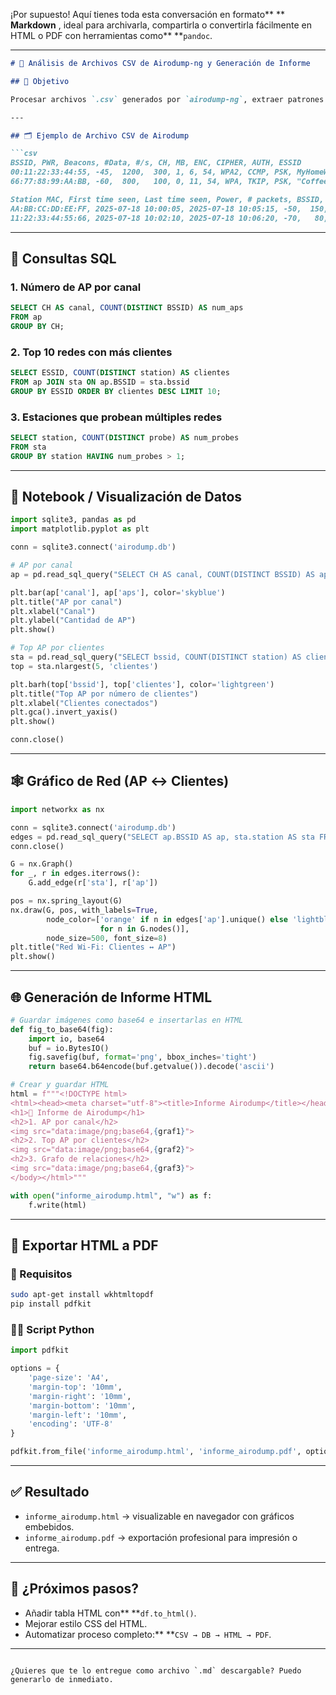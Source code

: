 ¡Por supuesto! Aquí tienes toda esta conversación en formato** ** **Markdown** , ideal para archivarla, compartirla o convertirla fácilmente en HTML o PDF con herramientas como** **`pandoc`.

---

```markdown
# 📡 Análisis de Archivos CSV de Airodump-ng y Generación de Informe

## 🧩 Objetivo

Procesar archivos `.csv` generados por `airodump-ng`, extraer patrones de redes Wi-Fi y estaciones (clientes), visualizar y generar un informe automatizado en **HTML** y **PDF**.

---

## 🗂️ Ejemplo de Archivo CSV de Airodump

```csv
BSSID, PWR, Beacons, #Data, #/s, CH, MB, ENC, CIPHER, AUTH, ESSID
00:11:22:33:44:55, -45,  1200,  300, 1, 6, 54, WPA2, CCMP, PSK, MyHomeWiFi
66:77:88:99:AA:BB, -60,  800,   100, 0, 11, 54, WPA, TKIP, PSK, "CoffeeShop"

Station MAC, First time seen, Last time seen, Power, # packets, BSSID, Probed ESSIDs
AA:BB:CC:DD:EE:FF, 2025-07-18 10:00:05, 2025-07-18 10:05:15, -50,  150, 00:11:22:33:44:55, ""
11:22:33:44:55:66, 2025-07-18 10:02:10, 2025-07-18 10:06:20, -70,   80, 66:77:88:99:AA:BB, "MyHomeWiFi","AnotherNetwork"
```

---

## 🧠 Consultas SQL

### 1. Número de AP por canal

```sql
SELECT CH AS canal, COUNT(DISTINCT BSSID) AS num_aps
FROM ap
GROUP BY CH;
```

### 2. Top 10 redes con más clientes

```sql
SELECT ESSID, COUNT(DISTINCT station) AS clientes
FROM ap JOIN sta ON ap.BSSID = sta.bssid
GROUP BY ESSID ORDER BY clientes DESC LIMIT 10;
```

### 3. Estaciones que probean múltiples redes

```sql
SELECT station, COUNT(DISTINCT probe) AS num_probes
FROM sta
GROUP BY station HAVING num_probes > 1;
```

---

## 📓 Notebook / Visualización de Datos

```python
import sqlite3, pandas as pd
import matplotlib.pyplot as plt

conn = sqlite3.connect('airodump.db')

# AP por canal
ap = pd.read_sql_query("SELECT CH AS canal, COUNT(DISTINCT BSSID) AS aps FROM ap GROUP BY CH", conn)

plt.bar(ap['canal'], ap['aps'], color='skyblue')
plt.title("AP por canal")
plt.xlabel("Canal")
plt.ylabel("Cantidad de AP")
plt.show()

# Top AP por clientes
sta = pd.read_sql_query("SELECT bssid, COUNT(DISTINCT station) AS clientes FROM sta GROUP BY bssid", conn)
top = sta.nlargest(5, 'clientes')

plt.barh(top['bssid'], top['clientes'], color='lightgreen')
plt.title("Top AP por número de clientes")
plt.xlabel("Clientes conectados")
plt.gca().invert_yaxis()
plt.show()

conn.close()
```

---

## 🕸️ Gráfico de Red (AP ↔ Clientes)

```python
import networkx as nx

conn = sqlite3.connect('airodump.db')
edges = pd.read_sql_query("SELECT ap.BSSID AS ap, sta.station AS sta FROM ap JOIN sta ON ap.BSSID = sta.bssid", conn)
conn.close()

G = nx.Graph()
for _, r in edges.iterrows():
    G.add_edge(r['sta'], r['ap'])

pos = nx.spring_layout(G)
nx.draw(G, pos, with_labels=True,
        node_color=['orange' if n in edges['ap'].unique() else 'lightblue'
                    for n in G.nodes()],
        node_size=500, font_size=8)
plt.title("Red Wi-Fi: Clientes ↔ AP")
plt.show()
```

---

## 🌐 Generación de Informe HTML

```python
# Guardar imágenes como base64 e insertarlas en HTML
def fig_to_base64(fig):
    import io, base64
    buf = io.BytesIO()
    fig.savefig(buf, format='png', bbox_inches='tight')
    return base64.b64encode(buf.getvalue()).decode('ascii')

# Crear y guardar HTML
html = f"""<!DOCTYPE html>
<html><head><meta charset="utf-8"><title>Informe Airodump</title></head><body>
<h1>📡 Informe de Airodump</h1>
<h2>1. AP por canal</h2>
<img src="data:image/png;base64,{graf1}">
<h2>2. Top AP por clientes</h2>
<img src="data:image/png;base64,{graf2}">
<h2>3. Grafo de relaciones</h2>
<img src="data:image/png;base64,{graf3}">
</body></html>"""

with open("informe_airodump.html", "w") as f:
    f.write(html)
```

---

## 🧾 Exportar HTML a PDF

### 🔧 Requisitos

```bash
sudo apt-get install wkhtmltopdf
pip install pdfkit
```

### 🧑‍💻 Script Python

```python
import pdfkit

options = {
    'page-size': 'A4',
    'margin-top': '10mm',
    'margin-right': '10mm',
    'margin-bottom': '10mm',
    'margin-left': '10mm',
    'encoding': 'UTF-8'
}

pdfkit.from_file('informe_airodump.html', 'informe_airodump.pdf', options=options)
```

---

## ✅ Resultado

* `informe_airodump.html` → visualizable en navegador con gráficos embebidos.
* `informe_airodump.pdf` → exportación profesional para impresión o entrega.

---

## 📌 ¿Próximos pasos?

* Añadir tabla HTML con** **`df.to_html()`.
* Mejorar estilo CSS del HTML.
* Automatizar proceso completo:** **`CSV → DB → HTML → PDF`.

---

```

¿Quieres que te lo entregue como archivo `.md` descargable? Puedo generarlo de inmediato.
```
